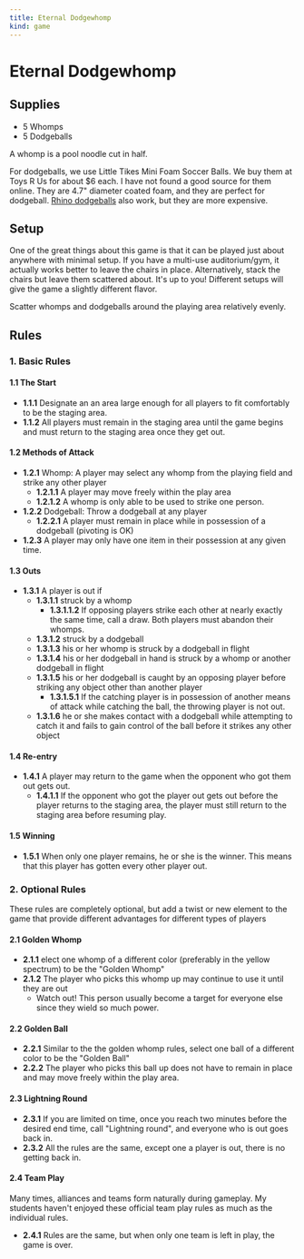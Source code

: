 ```yaml
---
title: Eternal Dodgewhomp
kind: game
---
```


# Eternal Dodgewhomp

## Supplies

- 5 Whomps
- 5 Dodgeballs

A whomp is a pool noodle cut in half.

For dodgeballs, we use Little Tikes Mini Foam Soccer Balls. We buy them at Toys R Us for about $6 each. I have not found a good source for them online. They are 4.7" diameter coated foam, and they are perfect for dodgeball. [Rhino dodgeballs](https://smile.amazon.com/Champion-Sports-Bounce-Dodgeball-6-Inch/dp/B000LXYKNO/ref=sr_1_1?s=toys-and-games&ie=UTF8&qid=1492889204&sr=1-1&keywords=rhino%2Bball&th=1&psc=1) also work, but they are more expensive.

## Setup

One of the great things about this game is that it can be played just about anywhere with minimal setup. If you have a multi-use auditorium/gym, it actually works better to leave the chairs in place. Alternatively, stack the chairs but leave them scattered about. It's up to you! Different setups will give the game a slightly different flavor.

Scatter whomps and dodgeballs around the playing area relatively evenly.

## Rules

### 1. Basic Rules

#### 1.1 The Start

- **1.1.1** Designate an an area large enough for all players to fit comfortably to be the staging area.
- **1.1.2** All players must remain in the staging area until the game begins and must return to the staging area once they get out.

#### 1.2 Methods of Attack

- **1.2.1** Whomp: A player may select any whomp from the playing field and strike any other player
  - **1.2.1.1** A player may move freely within the play area 
  - **1.2.1.2** A whomp is only able to be used to strike one person.
- **1.2.2** Dodgeball: Throw a dodgeball at any player
  - **1.2.2.1** A player must remain in place while in possession of a dodgeball (pivoting is OK)
- **1.2.3** A player may only have one item in their possession at any given time.

#### 1.3 Outs

- **1.3.1** A player is out if
  - **1.3.1.1** struck by a whomp
    - **1.3.1.1.2** If opposing players strike each other at nearly exactly the same time, call a draw. Both players must abandon their whomps.
  - **1.3.1.2** struck by a dodgeball
  - **1.3.1.3** his or her whomp is struck by a dodgeball in flight
  - **1.3.1.4** his or her dodgeball in hand is struck by a whomp or another dodgeball in flight
  - **1.3.1.5** his or her dodgeball is caught by an opposing player before striking any object other than another player
    - **1.3.1.5.1** If the catching player is in possession of another means of attack while catching the ball, the throwing player is not out.
  - **1.3.1.6** he or she makes contact with a dodgeball while attempting to catch it and fails to gain control of the ball before it strikes any other object

#### 1.4 Re-entry

- **1.4.1** A player may return to the game when the opponent who got them out gets out.
  - **1.4.1.1** If the opponent who got the player out gets out before the player returns to the staging area, the player must still return to the staging area before resuming play.

#### 1.5 Winning

- **1.5.1** When only one player remains, he or she is the winner. This means that this player has gotten every other player out.

### 2. Optional Rules

These rules are completely optional, but add a twist or new element to the game that provide different advantages for different types of players

#### 2.1 Golden Whomp

- **2.1.1** elect one whomp of a different color (preferably in the yellow spectrum) to be the "Golden Whomp"
- **2.1.2** The player who picks this whomp up may continue to use it until they are out
  - Watch out! This person usually become a target for everyone else since they wield so much power.

#### 2.2 Golden Ball

- **2.2.1** Similar to the the golden whomp rules, select one ball of a different color to be the "Golden Ball"
- **2.2.2** The player who picks this ball up does not have to remain in place and may move freely within the play area.

#### 2.3 Lightning Round

- **2.3.1** If you are limited on time, once you reach two minutes before the desired end time, call "Lightning round", and everyone who is out goes back in.
- **2.3.2** All the rules are the same, except one a player is out, there is no getting back in.

#### 2.4 Team Play

Many times, alliances and teams form naturally during gameplay. My students haven't enjoyed these official team play rules as much as the individual rules.

- **2.4.1** Rules are the same, but when only one team is left in play, the game is over.
